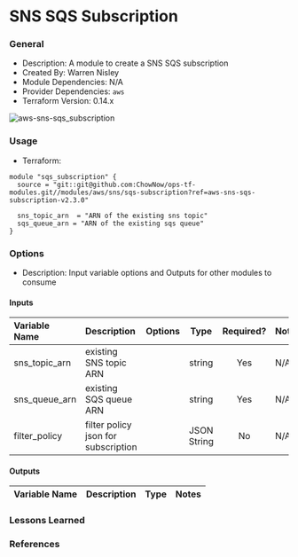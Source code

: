 # SNS SQS Subscription

### General

* Description: A module to create a SNS SQS subscription
* Created By: Warren Nisley
* Module Dependencies: N/A
* Provider Dependencies: `aws`
* Terraform Version: 0.14.x

![aws-sns-sqs_subscription](https://github.com/ChowNow/ops-tf-modules/workflows/aws-sns-sqs_subscription/badge.svg)

### Usage

* Terraform:

```hcl
module "sqs_subscription" {
  source = "git::git@github.com:ChowNow/ops-tf-modules.git//modules/aws/sns/sqs-subscription?ref=aws-sns-sqs-subscription-v2.3.0"

  sns_topic_arn  = "ARN of the existing sns topic"
  sqs_queue_arn = "ARN of the existing sqs queue"
}
```


### Options

* Description: Input variable options and Outputs for other modules to consume

#### Inputs

| Variable Name                       | Description                                                        | Options                     | Type     | Required? | Notes |
| :----------------------------------------------- | :----------------------------------------------------------------- | :-------------------------- | :------: | :-------: | :---- |
| sns_topic_arn                      | existing SNS topic ARN                                                    |                             | string   |  Yes      | N/A   |
| sns_queue_arn                      | existing SQS queue ARN                                                       |                             | string   |  Yes      | N/A   |
| filter_policy                       | filter policy json for subscription                                |                             | JSON String   |  No      | N/A   |

#### Outputs

| Variable Name         | Description                                                       | Type    | Notes |
| :-------------------- | :---------------------------------------------------------------- | :-----: | :---- |



### Lessons Learned

### References
